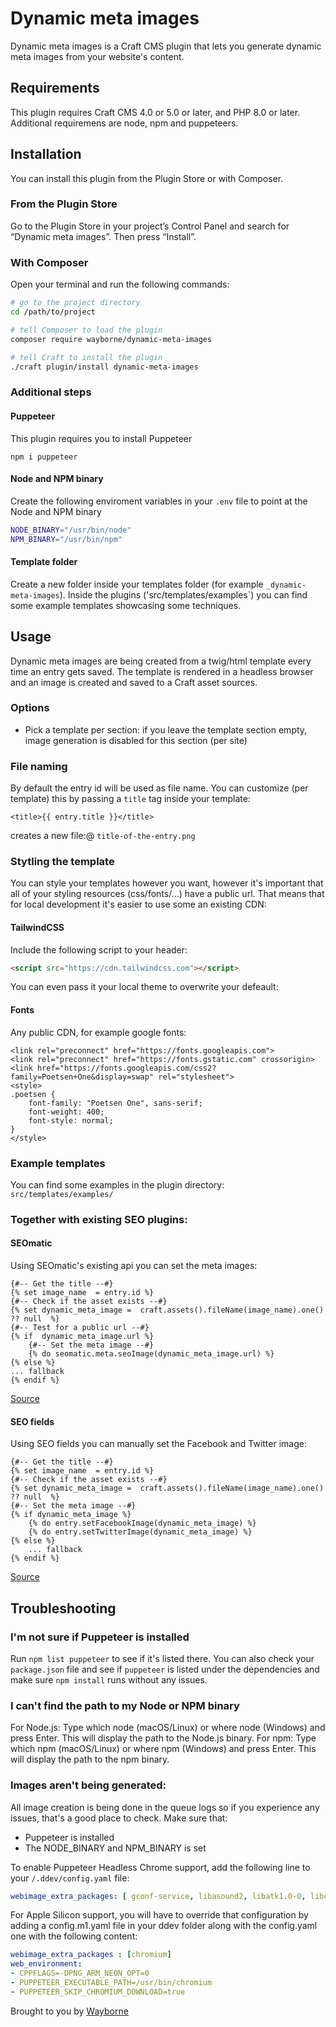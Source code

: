 # Dynamic meta images

Dynamic meta images is a Craft CMS plugin that lets you generate dynamic meta images from your website's content.

## Requirements

This plugin requires Craft CMS 4.0 or 5.0 or later, and PHP 8.0 or later.
Additional requiremens are node, npm and puppeteers.

## Installation

You can install this plugin from the Plugin Store or with Composer.

### From the Plugin Store

Go to the Plugin Store in your project’s Control Panel and search for “Dynamic meta images”. Then press “Install”.

### With Composer

Open your terminal and run the following commands:

```bash
# go to the project directory
cd /path/to/project

# tell Composer to load the plugin
composer require wayborne/dynamic-meta-images

# tell Craft to install the plugin
./craft plugin/install dynamic-meta-images
```

### Additional steps

#### Puppeteer
This plugin requires you to install Puppeteer

`npm i puppeteer`

#### Node and NPM binary
Create the following enviroment variables in your `.env` file to point at the Node and NPM binary

```bash
NODE_BINARY="/usr/bin/node"
NPM_BINARY="/usr/bin/npm"
```

#### Template folder
Create a new folder inside your templates folder (for example `_dynamic-meta-images`). Inside the plugins ('src/templates/examples`) you can find some example templates showcasing some techniques.

## Usage
Dynamic meta images are being created from a twig/html template every time an entry gets saved. The template is rendered in a headless browser and an image is created and saved to a Craft asset sources.

### Options
- Pick a template per section: if you leave the template section empty, image generation is disabled for this section (per site)

### File naming
By default the entry id will be used as file name. You can customize (per template) this by passing a `title` tag inside your template:
```
<title>{{ entry.title }}</title>
```

creates a new file:@
`title-of-the-entry.png`

### Stytling the template
You can style your templates however you want, however it's important that all of your styling resources (css/fonts/...) have a public url.
That means that for local development it's easier to use some an existing CDN:

#### TailwindCSS
Include the following script to your header:
```html
<script src="https://cdn.tailwindcss.com"></script>
```
You can even pass it your local theme to overwrite your defeault:


#### Fonts
Any public CDN, for example google fonts:
```
<link rel="preconnect" href="https://fonts.googleapis.com">
<link rel="preconnect" href="https://fonts.gstatic.com" crossorigin>
<link href="https://fonts.googleapis.com/css2?family=Poetsen+One&display=swap" rel="stylesheet">
<style>
.poetsen {
    font-family: "Poetsen One", sans-serif;
    font-weight: 400;
    font-style: normal;
}
</style>
```

### Example templates
You can find some examples in the plugin directory: `src/templates/examples/`

### Together with existing SEO plugins:

#### SEOmatic
Using SEOmatic's existing api you can set the meta images:
```twig
{#-- Get the title --#}
{% set image_name  = entry.id %}
{#-- Check if the asset exists --#}
{% set dynamic_meta_image =  craft.assets().fileName(image_name).one() ?? null  %}
{#-- Test for a public url --#}
{% if  dynamic_meta_image.url %}
    {#-- Set the meta image --#}
    {% do seomatic.meta.seoImage(dynamic_meta_image.url) %}
{% else %}
... fallback
{% endif %}
```
[Source](https://nystudio107.com/docs/seomatic/advanced.html#variables)

#### SEO fields
Using SEO fields you can manually set the Facebook and Twitter image:
```twig
{#-- Get the title --#}
{% set image_name  = entry.id %}
{#-- Check if the asset exists --#}
{% set dynamic_meta_image =  craft.assets().fileName(image_name).one() ?? null  %}
{#-- Set the meta image --#}
{% if dynamic_meta_image %}
    {% do entry.setFacebookImage(dynamic_meta_image) %}
    {% do entry.setTwitterImage(dynamic_meta_image) %}
{% else %}
    ... fallback
{% endif %}
```
[Source](https://studioespresso.github.io/craft-seo-fields/templating.html)


## Troubleshooting

### I'm not sure if Puppeteer is installed
Run `npm list puppeteer` to see if it's listed there. You can also check your `package.json` file and see if `puppeteer` is listed under the dependencies and make sure `npm install` runs without any issues.
### I can't find the path to my Node or NPM binary
For Node.js: Type which node (macOS/Linux) or where node (Windows) and press Enter. This will display the path to the Node.js binary.
For npm: Type which npm (macOS/Linux) or where npm (Windows) and press Enter. This will display the path to the npm binary.
### Images aren't being generated: 
All image creation is being done in the queue logs so if you experience any issues, that's a good place to check. Make sure that:
- Puppeteer is installed
- The NODE_BINARY and NPM_BINARY is set


To enable Puppeteer Headless Chrome support, add the following line to your `/.ddev/config.yaml` file:

```yaml
webimage_extra_packages: [ gconf-service, libasound2, libatk1.0-0, libcairo2, libgconf-2-4, libgdk-pixbuf2.0-0, libgtk-3-0, libnspr4, libpango-1.0-0, libpangocairo-1.0-0, libx11-xcb1, libxcomposite1, libxcursor1, libxdamage1, libxfixes3, libxi6, libxrandr2, libxrender1, libxss1, libxtst6, fonts-liberation, libappindicator1, libnss3, xdg-utils ].
```

For Apple Silicon support, you will have to override that configuration by adding a config.m1.yaml file in your ddev folder along with the config.yaml one with the following content:
```yaml
webimage_extra_packages : [chromium]
web_environment:
- CPPFLAGS=-DPNG_ARM_NEON_OPT=0
- PUPPETEER_EXECUTABLE_PATH=/usr/bin/chromium
- PUPPETEER_SKIP_CHROMIUM_DOWNLOAD=true
```

Brought to you by [Wayborne](https://wayborne.com)
